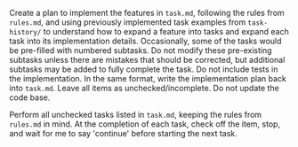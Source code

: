Create a plan to implement the features in `task.md`, following the rules from `rules.md`, and using previously implemented task examples from `task-history/` to understand how to expand a feature into tasks and expand each task into its implementation details. Occasionally, some of the tasks would be pre-filled with numbered subtasks. Do not modify these pre-existing subtasks unless there are mistakes that should be corrected, but additional subtasks may be added to fully complete the task. Do not include tests in the implementation. In the same format, write the implementation plan back into `task.md`. Leave all items as unchecked/incomplete. Do not update the code base.

Perform all unchecked tasks listed in `task.md`, keeping the rules from `rules.md` in mind. At the completion of each task, check off the item, stop, and wait for me to say 'continue' before starting the next task.